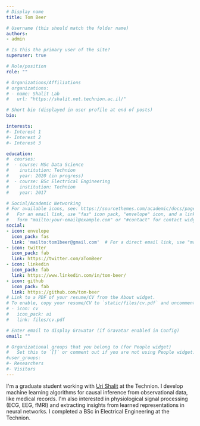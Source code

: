 ```yaml
---
# Display name
title: Tom Beer

# Username (this should match the folder name)
authors:
- admin

# Is this the primary user of the site?
superuser: true

# Role/position
role: ""

# Organizations/Affiliations
# organizations:
# - name: Shalit Lab
#   url: "https://shalit.net.technion.ac.il/"

# Short bio (displayed in user profile at end of posts)
bio: 

interests:
#- Interest 1
#- Interest 2
#- Interest 3

education:
#  courses:
#  - course: MSc Data Science
#    institution: Technion
#    year: 2020 (in progress)
#  - course: BSc Electrical Engineering
#    institution: Technion
#    year: 2017

# Social/Academic Networking
# For available icons, see: https://sourcethemes.com/academic/docs/page-builder/#icons
#   For an email link, use "fas" icon pack, "envelope" icon, and a link in the
#   form "mailto:your-email@example.com" or "#contact" for contact widget.
social:
- icon: envelope
  icon_pack: fas
  link: 'mailto:tom1beer@gmail.com'  # For a direct email link, use "mailto:test@example.org".
- icon: twitter
  icon_pack: fab
  link: https://twitter.com/aTomBeer
- icon: linkedin
  icon_pack: fab
  link: https://www.linkedin.com/in/tom-beer/
- icon: github
  icon_pack: fab
  link: https://github.com/tom-beer
# Link to a PDF of your resume/CV from the About widget.
# To enable, copy your resume/CV to `static/files/cv.pdf` and uncomment the lines below.
# - icon: cv
#   icon_pack: ai
#   link: files/cv.pdf

# Enter email to display Gravatar (if Gravatar enabled in Config)
email: ""

# Organizational groups that you belong to (for People widget)
#   Set this to `[]` or comment out if you are not using People widget.
#user_groups:
#- Researchers
#- Visitors
---
```


I'm a graduate student working with [Uri Shalit](https://shalit.net.technion.ac.il/) at the Technion. 
I develop machine learning algorithms for causal inference from observational data, like medical records.
I'm also interested in physiological signal processing (ECG, EEG, fMRI) and extracting insights from learned representations in neural networks.
I completed a BSc in Electrical Engineering at the Technion.
